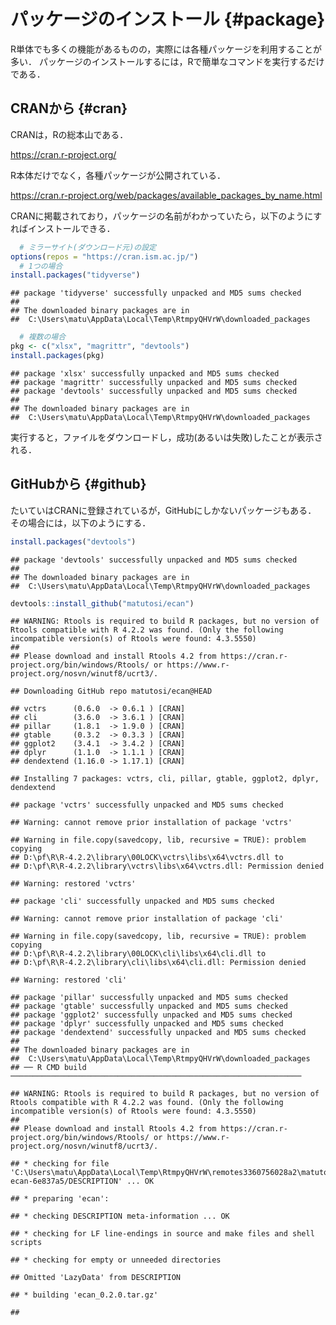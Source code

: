 # パッケージのインストール {#package}

R単体でも多くの機能があるものの，実際には各種パッケージを利用することが多い．
パッケージのインストールするには，Rで簡単なコマンドを実行するだけである．

## CRANから {#cran}


CRANは，Rの総本山である．

https://cran.r-project.org/

R本体だけでなく，各種パッケージが公開されている．

https://cran.r-project.org/web/packages/available_packages_by_name.html

CRANに掲載されており，パッケージの名前がわかっていたら，以下のようにすればインストールできる．


```r
  # ミラーサイト(ダウンロード元)の設定
options(repos = "https://cran.ism.ac.jp/")
  # 1つの場合
install.packages("tidyverse")
```

```
## package 'tidyverse' successfully unpacked and MD5 sums checked
## 
## The downloaded binary packages are in
## 	C:\Users\matu\AppData\Local\Temp\RtmpyQHVrW\downloaded_packages
```

```r
  # 複数の場合
pkg <- c("xlsx", "magrittr", "devtools")
install.packages(pkg)
```

```
## package 'xlsx' successfully unpacked and MD5 sums checked
## package 'magrittr' successfully unpacked and MD5 sums checked
## package 'devtools' successfully unpacked and MD5 sums checked
## 
## The downloaded binary packages are in
## 	C:\Users\matu\AppData\Local\Temp\RtmpyQHVrW\downloaded_packages
```

実行すると，ファイルをダウンロードし，成功(あるいは失敗)したことが表示される．

## GitHubから {#github}

たいていはCRANに登録されているが，GitHubにしかないパッケージもある．
その場合には，以下のようにする．


```r
install.packages("devtools")
```

```
## package 'devtools' successfully unpacked and MD5 sums checked
## 
## The downloaded binary packages are in
## 	C:\Users\matu\AppData\Local\Temp\RtmpyQHVrW\downloaded_packages
```

```r
devtools::install_github("matutosi/ecan")
```

```
## WARNING: Rtools is required to build R packages, but no version of Rtools compatible with R 4.2.2 was found. (Only the following incompatible version(s) of Rtools were found: 4.3.5550)
## 
## Please download and install Rtools 4.2 from https://cran.r-project.org/bin/windows/Rtools/ or https://www.r-project.org/nosvn/winutf8/ucrt3/.
```

```
## Downloading GitHub repo matutosi/ecan@HEAD
```

```
## vctrs      (0.6.0  -> 0.6.1 ) [CRAN]
## cli        (3.6.0  -> 3.6.1 ) [CRAN]
## pillar     (1.8.1  -> 1.9.0 ) [CRAN]
## gtable     (0.3.2  -> 0.3.3 ) [CRAN]
## ggplot2    (3.4.1  -> 3.4.2 ) [CRAN]
## dplyr      (1.1.0  -> 1.1.1 ) [CRAN]
## dendextend (1.16.0 -> 1.17.1) [CRAN]
```

```
## Installing 7 packages: vctrs, cli, pillar, gtable, ggplot2, dplyr, dendextend
```

```
## package 'vctrs' successfully unpacked and MD5 sums checked
```

```
## Warning: cannot remove prior installation of package 'vctrs'
```

```
## Warning in file.copy(savedcopy, lib, recursive = TRUE): problem copying
## D:\pf\R\R-4.2.2\library\00LOCK\vctrs\libs\x64\vctrs.dll to
## D:\pf\R\R-4.2.2\library\vctrs\libs\x64\vctrs.dll: Permission denied
```

```
## Warning: restored 'vctrs'
```

```
## package 'cli' successfully unpacked and MD5 sums checked
```

```
## Warning: cannot remove prior installation of package 'cli'
```

```
## Warning in file.copy(savedcopy, lib, recursive = TRUE): problem copying
## D:\pf\R\R-4.2.2\library\00LOCK\cli\libs\x64\cli.dll to
## D:\pf\R\R-4.2.2\library\cli\libs\x64\cli.dll: Permission denied
```

```
## Warning: restored 'cli'
```

```
## package 'pillar' successfully unpacked and MD5 sums checked
## package 'gtable' successfully unpacked and MD5 sums checked
## package 'ggplot2' successfully unpacked and MD5 sums checked
## package 'dplyr' successfully unpacked and MD5 sums checked
## package 'dendextend' successfully unpacked and MD5 sums checked
## 
## The downloaded binary packages are in
## 	C:\Users\matu\AppData\Local\Temp\RtmpyQHVrW\downloaded_packages
## ── R CMD build ─────────────────────────────────────────────────────────────────
```

```
## WARNING: Rtools is required to build R packages, but no version of Rtools compatible with R 4.2.2 was found. (Only the following incompatible version(s) of Rtools were found: 4.3.5550)
## 
## Please download and install Rtools 4.2 from https://cran.r-project.org/bin/windows/Rtools/ or https://www.r-project.org/nosvn/winutf8/ucrt3/.
```

```
## * checking for file 'C:\Users\matu\AppData\Local\Temp\RtmpyQHVrW\remotes3360756028a2\matutosi-ecan-6e837a5/DESCRIPTION' ... OK
## * preparing 'ecan':
## * checking DESCRIPTION meta-information ... OK
## * checking for LF line-endings in source and make files and shell scripts
## * checking for empty or unneeded directories
## Omitted 'LazyData' from DESCRIPTION
## * building 'ecan_0.2.0.tar.gz'
## 
```
